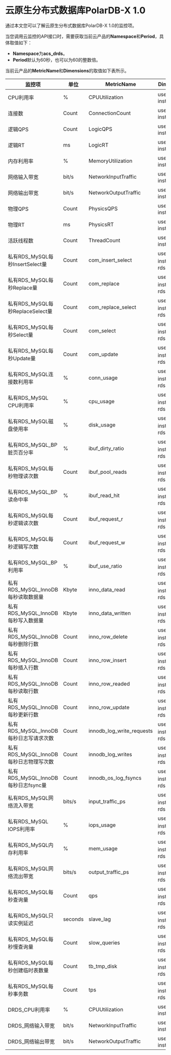 # 云原生分布式数据库PolarDB-X 1.0

通过本文您可以了解云原生分布式数据库PolarDB-X 1.0的监控项。

当您调用云监控的API接口时，需要获取当前云产品的**Namespace**和**Period**，具体取值如下：

-   **Namespace**为**acs\_drds**。
-   **Period**默认为60秒，也可以为60的整数倍。

当前云产品的**MetricName**和**Dimensions**的取值如下表所示。

|监控项|单位|MetricName|Dimensions|Statistics|
|---|--|----------|----------|----------|
|CPU利用率|%|CPUUtilization|userId、instanceId|Average|
|连接数|Count|ConnectionCount|userId、instanceId|Average|
|逻辑QPS|Count|LogicQPS|userId、instanceId|Average|
|逻辑RT|ms|LogicRT|userId、instanceId|Average|
|内存利用率|%|MemoryUtilization|userId、instanceId|Average|
|网络输入带宽|bit/s|NetworkInputTraffic|userId、instanceId|Average|
|网络输出带宽|bit/s|NetworkOutputTraffic|userId、instanceId|Average|
|物理QPS|Count|PhysicsQPS|userId、instanceId|Average|
|物理RT|ms|PhysicsRT|userId、instanceId|Average|
|活跃线程数|Count|ThreadCount|userId、instanceId|Average|
|私有RDS\_MySQL每秒InsertSelect量|Count|com\_insert\_select|userId、instanceId、rdsInstId|Average|
|私有RDS\_MySQL每秒Replace量|Count|com\_replace|userId、instanceId、rdsInstId|Average|
|私有RDS\_MySQL每秒ReplaceSelect量|Count|com\_replace\_select|userId、instanceId、rdsInstId|Average|
|私有RDS\_MySQL每秒Select量|Count|com\_select|userId、instanceId、rdsInstId|Average|
|私有RDS\_MySQL每秒Update量|Count|com\_update|userId、instanceId、rdsInstId|Average|
|私有RDS\_MySQL连接数利用率|%|conn\_usage|userId、instanceId、rdsInstId|Average|
|私有RDS\_MySQL CPU利用率|%|cpu\_usage|userId、instanceId、rdsInstId|Average|
|私有RDS\_MySQL磁盘使用率|%|disk\_usage|userId、instanceId、rdsInstId|Average|
|私有RDS\_MySQL\_BP脏页百分率|%|ibuf\_dirty\_ratio|userId、instanceId、rdsInstId|Average|
|私有RDS\_MySQL每秒物理读次数|Count|ibuf\_pool\_reads|userId、instanceId、rdsInstId|Average|
|私有RDS\_MySQL\_BP读命中率|%|ibuf\_read\_hit|userId、instanceId、rdsInstId|Average|
|私有RDS\_MySQL每秒逻辑读次数|Count|ibuf\_request\_r|userId、instanceId、rdsInstId|Average|
|私有RDS\_MySQL每秒逻辑写次数|Count|ibuf\_request\_w|userId、instanceId、rdsInstId|Average|
|私有RDS\_MySQL\_BP利用率|%|ibuf\_use\_ratio|userId、instanceId、rdsInstId|Average|
|私有RDS\_MySQL\_InnoDB每秒读取数据量|Kbyte|inno\_data\_read|userId、instanceId、rdsInstId|Average|
|私有RDS\_MySQL\_InnoDB每秒写入数据量|Kbyte|inno\_data\_written|userId、instanceId、rdsInstId|Average|
|私有RDS\_MySQL\_InnoDB每秒删除行数|Count|inno\_row\_delete|userId、instanceId、rdsInstId|Average|
|私有RDS\_MySQL\_InnoDB每秒插入行数|Count|inno\_row\_insert|userId、instanceId、rdsInstId|Average|
|私有RDS\_MySQL\_InnoDB每秒读取行数|Count|inno\_row\_readed|userId、instanceId、rdsInstId|Average|
|私有RDS\_MySQL\_InnoDB每秒更新行数|Count|inno\_row\_update|userId、instanceId、rdsInstId|Average|
|私有RDS\_MySQL\_InnoDB每秒日志写请求次数|Count|innodb\_log\_write\_requests|userId、instanceId、rdsInstId|Average|
|私有RDS\_MySQL\_InnoDB每秒日志物理写次数|Count|innodb\_log\_writes|userId、instanceId、rdsInstId|Average|
|私有RDS\_MySQL\_InnoDB每秒日志fsync量|Count|innodb\_os\_log\_fsyncs|userId、instanceId、rdsInstId|Average|
|私有RDS\_MySQL网络流入带宽|bits/s|input\_traffic\_ps|userId、instanceId、rdsInstId|Average|
|私有RDS\_MySQL IOPS利用率|%|iops\_usage|userId、instanceId、rdsInstId|Average|
|私有RDS\_MySQL内存利用率|%|mem\_usage|userId、instanceId、rdsInstId|Average|
|私有RDS\_MySQL网络流出带宽|bits/s|output\_traffic\_ps|userId、instanceId、rdsInstId|Average|
|私有RDS\_MySQL每秒查询量|Count|qps|userId、instanceId、rdsInstId|Average|
|私有RDS\_MySQL只读实例延迟|seconds|slave\_lag|userId、instanceId、rdsInstId|Average|
|私有RDS\_MySQL每秒慢查询量|Count|slow\_queries|userId、instanceId、rdsInstId|Average|
|私有RDS\_MySQL每秒创建临时表数量|Count|tb\_tmp\_disk|userId、instanceId、rdsInstId|Average|
|私有RDS\_MySQL每秒事务数|Count|tps|userId、instanceId、rdsInstId|Average|
|DRDS\_CPU利用率|%|CPUUtilization|userId、instanceId|Average|
|DRDS\_网络输入带宽|bit/s|NetworkInputTraffic|userId、instanceId|Average|
|DRDS\_网络输出带宽|bit/s|NetworkOutputTraffic|userId、instanceId|Average|

